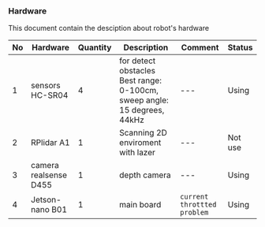 ### Hardware

This document contain the desciption about robot's hardware

|No|Hardware|Quantity|Description|Comment|Status|
|---|---|---|---|---|---|
|1|sensors HC-SR04|4|for detect obstacles Best range: 0-100cm, sweep angle: 15 degrees, 44kHz|---|Using|
|2|RPlidar A1|1|Scanning 2D enviroment with lazer|---|Not use|
|3|camera realsense D455|1|depth camera |---|Using|
|4|Jetson-nano B01|1|main board|`current throttted problem`|Using|

